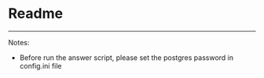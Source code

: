 # Readme
---

Notes:
- Before run the answer script, please set the postgres password in config.ini file
